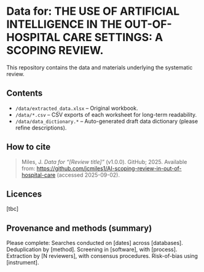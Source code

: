 # Data for: THE USE OF ARTIFICIAL INTELLIGENCE IN THE OUT-OF-HOSPITAL CARE SETTINGS: A SCOPING REVIEW.


This repository contains the data and materials underlying the systematic review.

## Contents
- `/data/extracted_data.xlsx` – Original workbook.
- `/data/*.csv` – CSV exports of each worksheet for long-term readability.
- `/data/data_dictionary.*` – Auto-generated draft data dictionary (please refine descriptions).

## How to cite
> Miles, J. *Data for “[Review title]”* (v1.0.0). GitHub; 2025. Available from: https://github.com/jcmiles1/AI-scoping-review-in-out-of-hospital-care (accessed 2025-09-02).

## Licences
[tbc]

## Provenance and methods (summary)
Please complete: Searches conducted on [dates] across [databases]. Deduplication by [method]. Screening in [software], with [process]. Extraction by [N reviewers], with consensus procedures. Risk-of-bias using [instrument].
